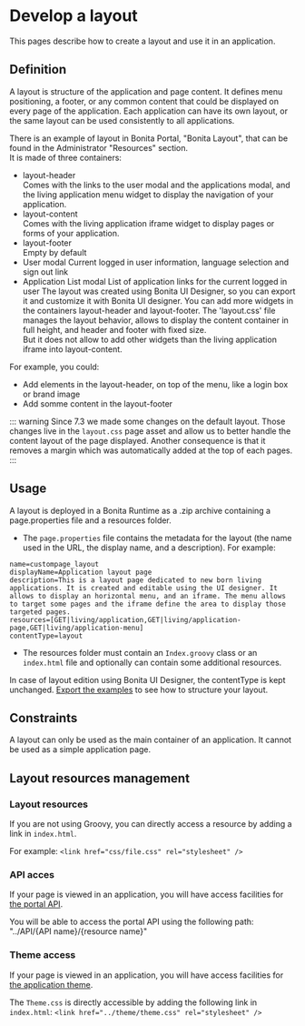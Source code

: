 # Develop a layout

This pages describe how to create a layout and use it in an application.  

## Definition

A layout is structure of the application and page content. It defines menu positioning, a footer, or any common content that could be displayed on every page of the application.
Each application can have its own layout, or the same layout can be used consistently to all applications.

There is an example of layout in Bonita Portal, "Bonita Layout", that can be found in the Administrator "Resources" section.  
It is made of three containers:
- layout-header  
            Comes with the links to the user modal and the applications modal, and the living application menu widget to display the navigation of your application.                
- layout-content  
            Comes with the living application iframe widget to display pages or forms of your application.  
- layout-footer  
            Empty by default
- User modal
            Current logged in user information, language selection and sign out link
- Application List modal
            List of application links for the current logged in user 
The layout was created using Bonita UI Designer, so you can export it and customize it with Bonita UI designer. 
You can add more widgets in the containers layout-header and layout-footer.
The 'layout.css' file manages the layout behavior, allows to display the content container in full height, 
and header and footer with fixed size.  
But it does not allow to add other widgets than the living application iframe into layout-content.

For example, you could:

* Add elements in the layout-header, on top of the menu, like a login box or brand image
* Add somme content in the layout-footer 

::: warning
 Since 7.3 we made some changes on the default layout. 
 Those changes live in the `layout.css` page asset and allow us to better handle the content layout of the page displayed. 
 Another consequence is that it removes a margin which was automatically added at the top of each pages.
:::

## Usage

A layout is deployed in a Bonita Runtime as a .zip archive containing a page.properties file and a resources folder.

* The `page.properties` file contains the metadata for the layout (the name used in the URL, the display name, and a description). For example: 
```
name=custompage_layout
displayName=Application layout page
description=This is a layout page dedicated to new born living applications. It is created and editable using the UI designer. It allows to display an horizontal menu, and an iframe. The menu allows to target some pages and the iframe define the area to display those targeted pages.
resources=[GET|living/application,GET|living/application-page,GET|living/application-menu]
contentType=layout
```
* The resources folder must contain an `Index.groovy` class or an `index.html` file and optionally can contain some additional resources.

In case of layout edition using Bonita UI Designer, the contentType is kept unchanged.
[Export the examples](resource-management.md) to see how to structure your layout.

## Constraints

A layout can only be used as the main container of an application. It cannot be used as a simple application page.

## Layout resources management

### Layout resources 

If you are not using Groovy, you can directly access a resource by adding a link in `index.html`.

For example: `<link href="css/file.css" rel="stylesheet" />`

### API acces

If your page is viewed in an application, you will have access facilities for [the portal API](rest-api-overview.md).

You will be able to access the portal API using the following path: "../API/{API name}/{resource name}"

### Theme access

If your page is viewed in an application, you will have access facilities for [the application theme](applications.md).

The `Theme.css` is directly accessible by adding the following link in `index.html`: `<link href="../theme/theme.css" rel="stylesheet" />`
